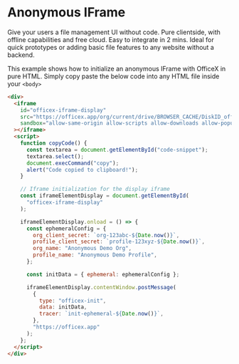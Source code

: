 # Anonymous IFrame

Give your users a file management UI without code. Pure clientside, with offline capabilities and free cloud. Easy to integrate in 2 mins. Ideal for quick prototypes or adding basic file features to any website without a backend.

This example shows how to initialize an anonymous IFrame with OfficeX in pure HTML. Simply copy paste the below code into any HTML file inside your `<body>`

```html
<div>
  <iframe
    id="officex-iframe-display"
    src="https://officex.app/org/current/drive/BROWSER_CACHE/DiskID_offline-local-browser-cache/FolderID_root-folder-offline-local-browser-cache/"
    sandbox="allow-same-origin allow-scripts allow-downloads allow-popups"
  ></iframe>
  <script>
    function copyCode() {
      const textarea = document.getElementById("code-snippet");
      textarea.select();
      document.execCommand("copy");
      alert("Code copied to clipboard!");
    }

    // Iframe initialization for the display iframe
    const iframeElementDisplay = document.getElementById(
      "officex-iframe-display"
    );

    iframeElementDisplay.onload = () => {
      const ephemeralConfig = {
        org_client_secret: `org-123abc-${Date.now()}`,
        profile_client_secret: `profile-123xyz-${Date.now()}`,
        org_name: "Anonymous Demo Org",
        profile_name: "Anonymous Demo Profile",
      };

      const initData = { ephemeral: ephemeralConfig };

      iframeElementDisplay.contentWindow.postMessage(
        {
          type: "officex-init",
          data: initData,
          tracer: `init-ephemeral-${Date.now()}`,
        },
        "https://officex.app"
      );
    };
  </script>
</div>
```
